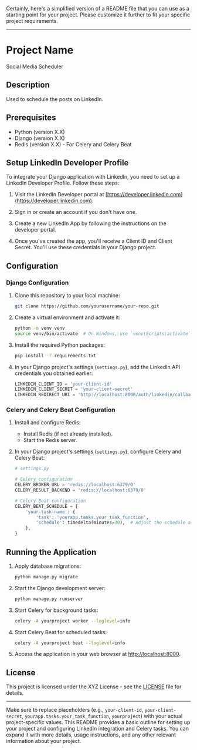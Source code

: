 Certainly, here's a simplified version of a README file that you can use as a starting point for your project. Please customize it further to fit your specific project requirements.

---

# Project Name
Social Media Scheduler
## Description
Used to schedule the posts on LinkedIn.
## Prerequisites

- Python (version X.X)
- Django (version X.X)
- Redis (version X.X) - For Celery and Celery Beat

## Setup LinkedIn Developer Profile

To integrate your Django application with LinkedIn, you need to set up a LinkedIn Developer Profile. Follow these steps:

1. Visit the LinkedIn Developer portal at [https://developer.linkedin.com](https://developer.linkedin.com).

2. Sign in or create an account if you don't have one.

3. Create a new LinkedIn App by following the instructions on the developer portal.

4. Once you've created the app, you'll receive a Client ID and Client Secret. You'll use these credentials in your Django project.

## Configuration

### Django Configuration

1. Clone this repository to your local machine:

   ```bash
   git clone https://github.com/yourusername/your-repo.git
   ```

2. Create a virtual environment and activate it:

   ```bash
   python -m venv venv
   source venv/bin/activate  # On Windows, use `venv\Scripts\activate`
   ```

3. Install the required Python packages:

   ```bash
   pip install -r requirements.txt
   ```

4. In your Django project's settings (`settings.py`), add the LinkedIn API credentials you obtained earlier:

   ```python
   LINKEDIN_CLIENT_ID = 'your-client-id'
   LINKEDIN_CLIENT_SECRET = 'your-client-secret'
   LINKEDIN_REDIRECT_URI = 'http://localhost:8000/auth/linkedin/callback'
   ```

### Celery and Celery Beat Configuration

1. Install and configure Redis:

   - Install Redis (if not already installed).
   - Start the Redis server.

2. In your Django project's settings (`settings.py`), configure Celery and Celery Beat:

   ```python
   # settings.py

   # Celery configuration
   CELERY_BROKER_URL = 'redis://localhost:6379/0'
   CELERY_RESULT_BACKEND = 'redis://localhost:6379/0'

   # Celery Beat configuration
   CELERY_BEAT_SCHEDULE = {
       'your-task-name': {
           'task': 'yourapp.tasks.your_task_function',
           'schedule': timedelta(minutes=30),  # Adjust the schedule as needed
       },
   }
   ```

## Running the Application

1. Apply database migrations:

   ```bash
   python manage.py migrate
   ```

2. Start the Django development server:

   ```bash
   python manage.py runserver
   ```

3. Start Celery for background tasks:

   ```bash
   celery -A yourproject worker --loglevel=info
   ```

4. Start Celery Beat for scheduled tasks:

   ```bash
   celery -A yourproject beat --loglevel=info
   ```

5. Access the application in your web browser at [http://localhost:8000](http://localhost:8000).

## License

This project is licensed under the XYZ License - see the [LICENSE](LICENSE) file for details.

---

Make sure to replace placeholders (e.g., `your-client-id`, `your-client-secret`, `yourapp.tasks.your_task_function`, `yourproject`) with your actual project-specific values. This README provides a basic outline for setting up your project and configuring LinkedIn integration and Celery tasks. You can expand it with more details, usage instructions, and any other relevant information about your project.
